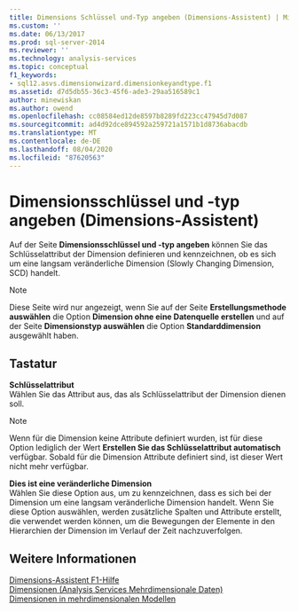 ```yaml
---
title: Dimensions Schlüssel und-Typ angeben (Dimensions-Assistent) | Microsoft-Dokumentation
ms.custom: ''
ms.date: 06/13/2017
ms.prod: sql-server-2014
ms.reviewer: ''
ms.technology: analysis-services
ms.topic: conceptual
f1_keywords:
- sql12.asvs.dimensionwizard.dimensionkeyandtype.f1
ms.assetid: d7d5db55-36c3-45f6-ade3-29aa516589c1
author: minewiskan
ms.author: owend
ms.openlocfilehash: cc08584ed12de8597b8289fd223cc47945d7d087
ms.sourcegitcommit: ad4d92dce894592a259721a1571b1d8736abacdb
ms.translationtype: MT
ms.contentlocale: de-DE
ms.lasthandoff: 08/04/2020
ms.locfileid: "87620563"
---
```

# <a name="specify-dimension-key-and-type-dimension-wizard"></a>Dimensionsschlüssel und -typ angeben (Dimensions-Assistent)
  Auf der Seite **Dimensionsschlüssel und -typ angeben** können Sie das Schlüsselattribut der Dimension definieren und kennzeichnen, ob es sich um eine langsam veränderliche Dimension (Slowly Changing Dimension, SCD) handelt.  
  
> [!NOTE]  
>   Diese Seite wird nur angezeigt, wenn Sie auf der Seite **Erstellungsmethode auswählen** die Option **Dimension ohne eine Datenquelle erstellen** und auf der Seite **Dimensionstyp auswählen** die Option **Standarddimension** ausgewählt haben.  
  
## <a name="options"></a>Tastatur  
 **Schlüsselattribut**  
 Wählen Sie das Attribut aus, das als Schlüsselattribut der Dimension dienen soll.  
  
> [!NOTE]  
>  Wenn für die Dimension keine Attribute definiert wurden, ist für diese Option lediglich der Wert **Erstellen Sie das Schlüsselattribut automatisch** verfügbar. Sobald für die Dimension Attribute definiert sind, ist dieser Wert nicht mehr verfügbar.  
  
 **Dies ist eine veränderliche Dimension**  
 Wählen Sie diese Option aus, um zu kennzeichnen, dass es sich bei der Dimension um eine langsam veränderliche Dimension handelt. Wenn Sie diese Option auswählen, werden zusätzliche Spalten und Attribute erstellt, die verwendet werden können, um die Bewegungen der Elemente in den Hierarchien der Dimension im Verlauf der Zeit nachzuverfolgen.  
  
## <a name="see-also"></a>Weitere Informationen  
 [Dimensions-Assistent F1-Hilfe](dimension-wizard-f1-help.md)   
 [Dimensionen &#40;Analysis Services Mehrdimensionale Daten&#41;](multidimensional-models-olap-logical-dimension-objects/dimensions-analysis-services-multidimensional-data.md)   
 [Dimensionen in mehrdimensionalen Modellen](multidimensional-models/dimensions-in-multidimensional-models.md)  
  
  
